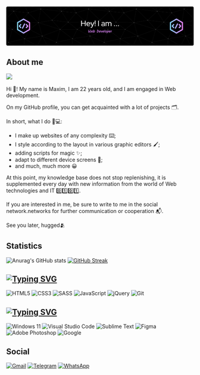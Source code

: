 [![Header](https://github.com/MaxWind29/MaxWind29/blob/main/assets/github-header-image.png)](https://vk.com/m4ximka)

## About me
![](https://komarev.com/ghpvc/?username=MaxWind29&color=blueviolet&style=flat)

Hi 👋! My name is Maxim, I am 22 years old, and I am engaged in Web development.

On my GitHub profile, you can get acquainted with a lot of projects 🗂️.

In short, what I do 👨💻:

- I make up websites of any complexity ⌨️;
- I style according to the layout in various graphic editors 🖌;
- adding scripts for magic ✨;
- adapt to different device screens 📱;
- and much, much more 😀

At this point, my knowledge base does not stop replenishing, it is supplemented every day with new information from the world of Web technologies and IT 0️⃣1️⃣0️⃣1️⃣.

If you are interested in me, be sure to write to me in the social network.networks for further communication or cooperation 📬.

See you later, hugged🫂

## Statistics

![Anurag's GitHub stats](https://github-readme-stats.vercel.app/api?username=MaxWind29&show_icons=true&theme=tokyonight)
[![GitHub Streak](http://github-readme-streak-stats.herokuapp.com?user=MaxWind29&theme=tokyonight&hide_border=true)](https://git.io/streak-stats)

## [![Typing SVG](https://readme-typing-svg.herokuapp.com?font=Fira+Code&pause=1000&color=B98DEB&width=435&lines=Skills)](https://git.io/typing-svg)

![HTML5](https://img.shields.io/badge/html5-%23E34F26.svg?style=for-the-badge&logo=html5&logoColor=white)
![CSS3](https://img.shields.io/badge/css3-%231572B6.svg?style=for-the-badge&logo=css3&logoColor=white)
![SASS](https://img.shields.io/badge/SASS-hotpink.svg?style=for-the-badge&logo=SASS&logoColor=white)
![JavaScript](https://img.shields.io/badge/javascript-%23323330.svg?style=for-the-badge&logo=javascript&logoColor=%23F7DF1E)
![jQuery](https://img.shields.io/badge/jquery-%230769AD.svg?style=for-the-badge&logo=jquery&logoColor=white)
![Git](https://img.shields.io/badge/git-%23F05033.svg?style=for-the-badge&logo=git&logoColor=white)

## [![Typing SVG](https://readme-typing-svg.herokuapp.com?font=Fira+Code&pause=1000&color=B98DEB&width=435&lines=Tools)](https://git.io/typing-svg)

![Windows 11](https://img.shields.io/badge/Windows%2011-%230079d5.svg?style=for-the-badge&logo=Windows%2011&logoColor=white)
![Visual Studio Code](https://img.shields.io/badge/Visual%20Studio%20Code-0078d7.svg?style=for-the-badge&logo=visual-studio-code&logoColor=white)
![Sublime Text](https://img.shields.io/badge/sublime_text-%23575757.svg?style=for-the-badge&logo=sublime-text&logoColor=important)
![Figma](https://img.shields.io/badge/figma-%23F24E1E.svg?style=for-the-badge&logo=figma&logoColor=white)
![Adobe Photoshop](https://img.shields.io/badge/adobe%20photoshop-%2331A8FF.svg?style=for-the-badge&logo=adobe%20photoshop&logoColor=white)
![Google](https://img.shields.io/badge/google-4285F4?style=for-the-badge&logo=google&logoColor=white)

## Social

[![Gmail](https://img.shields.io/badge/Gmail-D14836?style=for-the-badge&logo=gmail&logoColor=white)](mailto:max.show.200122@gmail.com)
[![Telegram](https://img.shields.io/badge/Telegram-2CA5E0?style=for-the-badge&logo=telegram&logoColor=white)](https://t.me/Apelsin4ik29)
[![WhatsApp](https://img.shields.io/badge/WhatsApp-25D366?style=for-the-badge&logo=whatsapp&logoColor=white)](tel:+79525647148)
